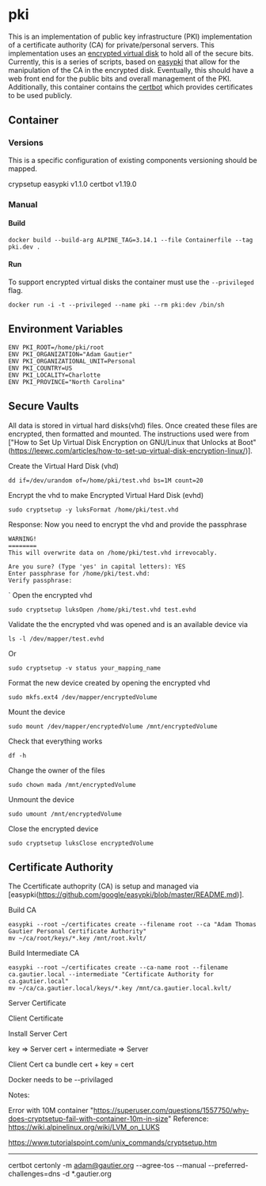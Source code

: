 # pki

This is an implementation of public key infrastructure (PKI) implementation of a certificate authority (CA) for private/personal servers. This implementation uses an [encrypted virtual disk](https://gitlab.com/cryptsetup/cryptsetup) to hold all of the secure bits. Currently, this is a series of scripts, based on [easypki](https://github.com/google/easypki) that allow for the manipulation of the CA in the encrypted disk. Eventually, this should have a web front end for the public bits and overall management of the PKI. Additionally, this container contains the [certbot](https://certbot.eff.org) which provides certificates to be used publicly.

## Container

### Versions

This is a specific configuration of existing components versioning should be mapped.

crypsetup 
easypki v1.1.0
certbot v1.19.0


### Manual

#### Build
```
docker build --build-arg ALPINE_TAG=3.14.1 --file Containerfile --tag pki.dev .
```

#### Run

To support encrypted virtual disks the container must use the `--privileged` flag.

```
docker run -i -t --privileged --name pki --rm pki:dev /bin/sh
```

## Environment Variables

```
ENV PKI_ROOT=/home/pki/root
ENV PKI_ORGANIZATION="Adam Gautier"
ENV PKI_ORGANIZATIONAL_UNIT=Personal
ENV PKI_COUNTRY=US
ENV PKI_LOCALITY=Charlotte
ENV PKI_PROVINCE="North Carolina"
```

## Secure Vaults

All data is stored in virtual hard disks(vhd) files.  Once created these files are encrypted, then formatted and mounted. The instructions used 
were from ["How to Set Up Virtual Disk Encryption on GNU/Linux that Unlocks at Boot"(https://leewc.com/articles/how-to-set-up-virtual-disk-encryption-linux/)].

Create the Virtual Hard Disk (vhd)
```
dd if=/dev/urandom of=/home/pki/test.vhd bs=1M count=20
```

Encrypt the vhd to make Encrypted Virtual Hard Disk (evhd)
```
sudo cryptsetup -y luksFormat /home/pki/test.vhd
```
Response: Now you need to encrypt the vhd and provide the passphrase
```
WARNING!
========
This will overwrite data on /home/pki/test.vhd irrevocably.

Are you sure? (Type 'yes' in capital letters): YES
Enter passphrase for /home/pki/test.vhd: 
Verify passphrase: 
```

`
Open the encrypted vhd
```
sudo cryptsetup luksOpen /home/pki/test.vhd test.evhd
```

Validate the the encrypted vhd was opened and is an available device via
```
ls -l /dev/mapper/test.evhd
```

Or

```
sudo cryptsetup -v status your_mapping_name
```

Format the new device created by opening the encrypted vhd
```
sudo mkfs.ext4 /dev/mapper/encryptedVolume
```

Mount the device
```
sudo mount /dev/mapper/encryptedVolume /mnt/encryptedVolume
```

Check that everything works
```
df -h
```

Change the owner of the files
```
sudo chown mada /mnt/encryptedVolume
```

Unmount the device
```
sudo umount /mnt/encryptedVolume
```

Close the encrypted device
```
sudo cryptsetup luksClose encryptedVolume
```


 
## Certificate Authority

The Ccertificate authoprity (CA) is setup and managed via [easypki(https://github.com/google/easypki/blob/master/README.md)].

Build CA

```
easypki --root ~/certificates create --filename root --ca "Adam Thomas Gautier Personal Certificate Authority"
mv ~/ca/root/keys/*.key /mnt/root.kvlt/
```

Build Intermediate CA

```
easypki --root ~/certificates create --ca-name root --filename ca.gautier.local --intermediate "Certificate Authority for ca.gautier.local"
mv ~/ca/ca.gautier.local/keys/*.key /mnt/ca.gautier.local.kvlt/
```

Server Certificate



Client Certificate

Install Server Cert

key => Server
cert + intermediate => Server

Client Cert
ca bundle
cert + key = cert


Docker needs to be --privilaged

Notes: 

Error with 10M container "https://superuser.com/questions/1557750/why-does-cryptsetup-fail-with-container-10m-in-size"
Reference: https://wiki.alpinelinux.org/wiki/LVM_on_LUKS

https://www.tutorialspoint.com/unix_commands/cryptsetup.htm


- - - - - - - - - -

certbot certonly -m adam@gautier.org --agree-tos --manual --preferred-challenges=dns -d *.gautier.org

